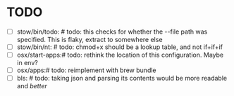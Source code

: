 TODO
====

- [ ] stow/bin/todo:      # todo: this checks for whether the --file path was specified. This is flaky, extract to somewhere else
- [ ] stow/bin/nt:  # todo: chmod+x should be a lookup table, and not if+if+if
- [ ] osx/start-apps:# todo: rethink the location of this configuration. Maybe in env?
- [ ] osx/apps:# todo: reimplement with brew bundle
- [ ] bls:  # todo: taking json and parsing its contents would be more readable and _better_
